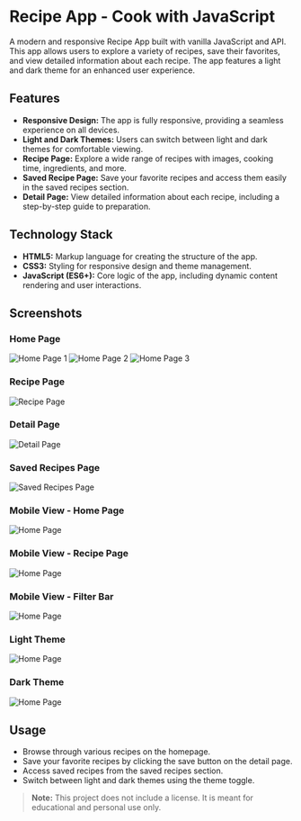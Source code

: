 # Recipe App - Cook with JavaScript

A modern and responsive Recipe App built with vanilla JavaScript and API. This app allows users to explore a variety of recipes, save their favorites, and view detailed information about each recipe. The app features a light and dark theme for an enhanced user experience.

## Features

- **Responsive Design:** The app is fully responsive, providing a seamless experience on all devices.
- **Light and Dark Themes:** Users can switch between light and dark themes for comfortable viewing.
- **Recipe Page:** Explore a wide range of recipes with images, cooking time, ingredients, and more.
- **Saved Recipe Page:** Save your favorite recipes and access them easily in the saved recipes section.
- **Detail Page:** View detailed information about each recipe, including a step-by-step guide to preparation.

## Technology Stack

- **HTML5:** Markup language for creating the structure of the app.
- **CSS3:** Styling for responsive design and theme management.
- **JavaScript (ES6+):** Core logic of the app, including dynamic content rendering and user interactions.

## Screenshots

### Home Page

![Home Page 1](./assets/images/overview/home-page-1.png)
![Home Page 2](./assets/images/overview/home-page-2.png)
![Home Page 3](./assets/images/overview/home-page-3.png)

### Recipe Page

![Recipe Page](./assets/images/overview/recipe-page-1.png)

### Detail Page

![Detail Page](./assets/images/overview/detail-page.png)

### Saved Recipes Page

![Saved Recipes Page](./assets/images/overview/saved-page.png)

### Mobile View - Home Page

![Home Page](./assets/images/overview/home-page-mobile.png)

### Mobile View - Recipe Page

![Home Page](./assets/images/overview/recipe-page-mobile.png)

### Mobile View - Filter Bar

![Home Page](./assets/images/overview/filter-bar.png)

### Light Theme

![Home Page](./assets/images/overview/home-page-1.png)

### Dark Theme

![Home Page](./assets/images/overview/dark-home-page.png)

## Usage

- Browse through various recipes on the homepage.
- Save your favorite recipes by clicking the save button on the detail page.
- Access saved recipes from the saved recipes section.
- Switch between light and dark themes using the theme toggle.

> **Note:** This project does not include a license. It is meant for educational and personal use only.
